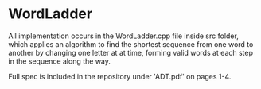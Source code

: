 # WordLadder

All implementation occurs in the WordLadder.cpp file inside src folder, which applies an algorithm to find the shortest sequence from one word to another by changing one letter at at time, forming valid words at each step in the sequence along the way.

Full spec is included in the repository under 'ADT.pdf' on pages 1-4.
